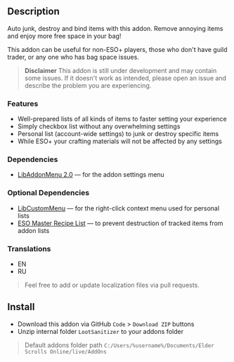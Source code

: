 ## Description
Auto junk, destroy and bind items with this addon. Remove annoying items and enjoy more free space in your bag!

This addon can be useful for non-ESO+ players, those who don't have guild trader, or any one who has bag space issues.

> **Disclaimer**
> This addon is still under development and may contain some issues. If it doesn't work as intended, please open an issue and describe the problem you are experiencing.

### Features
- Well-prepared lists of all kinds of items to faster setting your experience
- Simply checkbox list without any overwhelming settings
- Personal list (account-wide settings) to junk or destroy specific items
- While ESO+ your crafting materials will not be affected by any settings

### Dependencies
- [LibAddonMenu 2.0](https://www.esoui.com/downloads/info7-LibAddonMenu.html) — for the addon settings menu

### Optional Dependencies
- [LibCustomMenu](https://www.esoui.com/downloads/info1146-LibCustomMenu.html) — for the right-click context menu used for personal lists
- [ESO Master Recipe List](https://www.esoui.com/downloads/info1043-ESOMasterRecipeList.html) — to prevent destruction of tracked items from addon lists

### Translations
- EN
- RU

> Feel free to add or update localization files via pull requests.

## Install
- Download this addon via GitHub ``Code`` > ``Download ZIP`` buttons
- Unzip internal folder ``LootSanitizer`` to your addons folder
> Default addons folder path ``C:/Users/%username%/Documents/Elder Scrolls Online/live/AddOns``
